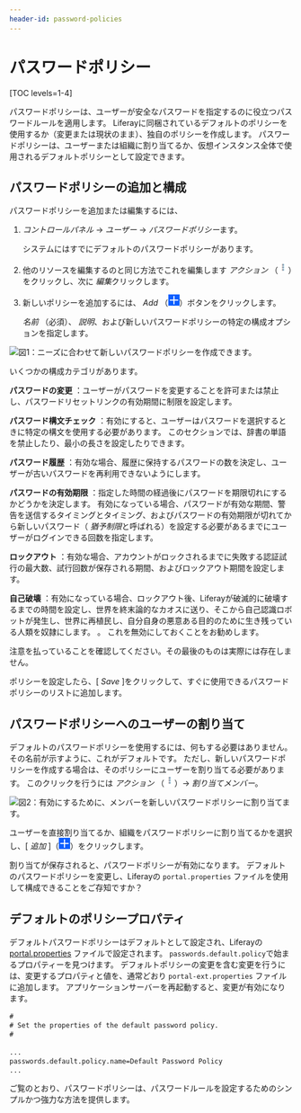 ```yaml
---
header-id: password-policies
---
```


# パスワードポリシー

[TOC levels=1-4]

パスワードポリシーは、ユーザーが安全なパスワードを指定するのに役立つパスワードルールを適用します。 Liferayに同梱されているデフォルトのポリシーを使用するか（変更または現状のまま）、独自のポリシーを作成します。 パスワードポリシーは、ユーザーまたは組織に割り当てるか、仮想インスタンス全体で使用されるデフォルトポリシーとして設定できます。

## パスワードポリシーの追加と構成

パスワードポリシーを追加または編集するには、

1.  *コントロールパネル* → *ユーザー* → *パスワードポリシー*ます。

    システムにはすでにデフォルトのパスワードポリシーがあります。

2.  他のリソースを編集するのと同じ方法でこれを編集します *アクション* （![Actions](../../images/icon-actions.png)）をクリックし、次に *編集*クリックします。

3.  新しいポリシーを追加するには、 *Add* （![Add](../../images/icon-add.png)）ボタンをクリックします。

    *名前* （必須）、 *説明*、および新しいパスワードポリシーの特定の構成オプションを指定します。

![図1：ニーズに合わせて新しいパスワードポリシーを作成できます。](../../images/password-policy-add.png)

いくつかの構成カテゴリがあります。

**パスワードの変更** ：ユーザーがパスワードを変更することを許可または禁止し、パスワードリセットリンクの有効期間に制限を設定します。

**パスワード構文チェック** ：有効にすると、ユーザーはパスワードを選択するときに特定の構文を使用する必要があります。 このセクションでは、辞書の単語を禁止したり、最小の長さを設定したりできます。

**パスワード履歴** ：有効な場合、履歴に保持するパスワードの数を決定し、ユーザーが古いパスワードを再利用できないようにします。

**パスワードの有効期限** ：指定した時間の経過後にパスワードを期限切れにするかどうかを決定します。 有効になっている場合、パスワードが有効な期間、警告を送信するタイミングとタイミング、およびパスワードの有効期限が切れてから新しいパスワード（ *猶予制限*と呼ばれる）を設定する必要があるまでにユーザーがログインできる回数を指定します。

**ロックアウト** ：有効な場合、アカウントがロックされるまでに失敗する認証試行の最大数、試行回数が保存される期間、およびロックアウト期間を設定します。

**自己破壊** ：有効になっている場合、ロックアウト後、Liferayが破滅的に破壊するまでの時間を設定し、世界を終末論的なカオスに送り、そこから自己認識ロボットが発生し、世界に再植民し、自分自身の悪意ある目的のために生き残っている人類を奴隷にします。 。 これを無効にしておくことをお勧めします。

注意を払っていることを確認してください。その最後のものは実際には存在しません。

ポリシーを設定したら、[ *Save* ]をクリックして、すぐに使用できるパスワードポリシーのリストに追加します。

## パスワードポリシーへのユーザーの割り当て

デフォルトのパスワードポリシーを使用するには、何もする必要はありません。その名前が示すように、これがデフォルトです。 ただし、新しいパスワードポリシーを作成する場合は、そのポリシーにユーザーを割り当てる必要があります。 このクリックを行うには *アクション* （![Actions](../../images/icon-actions.png)）→ *割り当てメンバー*。

![図2：有効にするために、メンバーを新しいパスワードポリシーに割り当てます。](../../images/password-policy-assign-members.png)

ユーザーを直接割り当てるか、組織をパスワードポリシーに割り当てるかを選択し、[ *追加* ]（![Add](../../images/icon-add.png)）をクリックします。

割り当てが保存されると、パスワードポリシーが有効になります。 デフォルトのパスワードポリシーを変更し、Liferayの `portal.properties` ファイルを使用して構成できることをご存知ですか？

## デフォルトのポリシープロパティ

デフォルトパスワードポリシーはデフォルトとして設定され、Liferayの [portal.properties](@platform-ref@/7.1-latest/propertiesdoc/portal.properties.html#Passwords) ファイルで設定されます。 `passwords.default.policy`で始まるプロパティーを見つけます。 デフォルトポリシーの変更を含む変更を行うには、変更するプロパティと値を、通常どおり `portal-ext.properties` ファイルに追加します。 アプリケーションサーバーを再起動すると、変更が有効になります。

    #
    # Set the properties of the default password policy.
    #
    
    ...
    passwords.default.policy.name=Default Password Policy
    ...

ご覧のとおり、パスワードポリシーは、パスワードルールを設定するためのシンプルかつ強力な方法を提供します。
